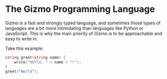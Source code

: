 # The Gizmo Programming Language
Gizmo is a fast and strongly typed language, and sometimes those types of languages are a bit more intimidating than languages like Python or JavaScript. This is why the main priority of Gizmo is to be approachable and easy to write in.

Take this example:

```go
string greet(string name) {
    write("Hello, " + name + "!");
}
greet("World");
```
